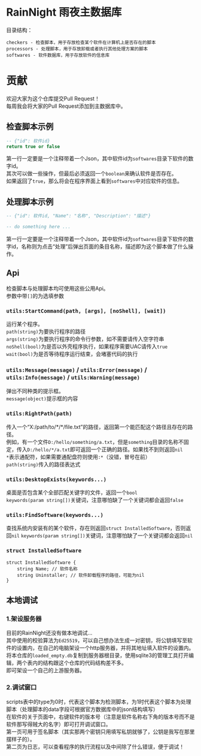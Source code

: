 # RainNight 雨夜主数据库
目录结构：
```
checkers - 检查脚本，用于存放检查某个软件在计算机上是否存在的脚本
processors - 处理脚本，用于存放卸载或者执行其他处理方案的脚本
softwares - 软件数据库，用于存放软件的信息库
```

# 贡献
欢迎大家为这个仓库提交Pull Request！    
每周我会将大家的Pull Request添加到主数据库中。

## 检查脚本示例
``` lua
-- {"id": 软件id}
return true or false
```
第一行一定要是一个注释带着一个Json，其中软件id为`softwares`目录下软件的数字id。     
其次可以做一些操作，但最后必须返回一个`boolean`来确认软件是否存在。     
如果返回了`true`，那么将会在程序界面上看到`softwares`中对应软件的信息。

## 处理脚本示例
``` lua
-- {"id": 软件id, "Name": "名称", "Description": "描述"}

-- do something here ...
```
第一行一定要是一个注释带着一个Json，其中软件id为`softwares`目录下软件的数字id，名称则为点击“处理”后弹出页面的条目名称，描述即为这个脚本做了什么操作。     

## Api
检查脚本与处理脚本均可使用这些公用Api。     
参数中带`[]`的为选填参数

### `utils:StartCommand(path, [args], [noShell], [wait])`
运行某个程序。    
`path(string)`为要执行程序的路径     
`args(string)`为要执行程序的命令行参数，如不需要请传入空字符串     
`noShell(bool)`为是否以外壳程序执行，如果程序需要UAC请传入`true`     
`wait(bool)`为是否等待程序运行结束，会堵塞代码的执行

### `utils:Message(message)` / `utils:Error(message)` / `utils:Info(message)` / `utils:Warning(message)`
弹出不同种类的提示框。     
`message(object)`提示框的内容


### `utils:RightPath(path)`
传入一个“X:/path/to/\*/*/file.txt”的路径，返回第一个能匹配这个路径且存在的路径。    
例如，有一个文件`D:/hello/something/a.txt`，但是`something`目录的名称不固定，传入`D:/hello/*/a.txt`即可返回一个正确的路径。如果找不到则返回`nil`     
`*`表示通配符，如果需要通配盘符则使用`:*`（没错，冒号在前）     
`path(string)`传入的路径表达式


### `utils:DesktopExists(keywords...)`
桌面是否包含某个全部匹配关键字的文件，返回一个`bool`      
`keywords(param string[])`关键词，注意哪怕缺了一个关键词都会返回`false`

### `utils:FindSoftware(keywords...)`
查找系统内安装有的某个软件，存在则返回`struct InstalledSoftware`，否则返回`nil`
`keywords(param string[])`关键词，注意哪怕缺了一个关键词都会返回`nil`

### `struct InstalledSoftware`
```
struct InstalledSoftware {
    string Name; // 软件名称
    string Uninstaller; // 软件卸载程序的路径，可能为nil
}
```

## 本地调试
### 1.架设服务器
目前的RainNight还没有做本地调试...     
其中使用的校验算法为`Ed25519`，可以自己想办法生成一对密钥，将公钥填写至软件的设置内，在自己的电脑架设一个http服务器，并将其地址填入软件的设置内。     
将本仓库的`loaded_empty.db`复制到服务器根目录，使用sqlite3的管理工具打开编辑，两个表内的结构跟这个仓库的代码结构差不多。     
即可架设一个自己的上游服务器。

### 2.调试窗口
scripts表中的type为0时，代表这个脚本为检测脚本，为1时代表这个脚本为处理脚本（处理脚本的data字段可根据官方数据库中的json结构填写）     
在软件的关于页面中，右键软件的版本号（注意是软件名称右下角的版本号而不是软件那写得贼大的名字）即可打开调试窗口。     
第一页可用于签名脚本（其实那两个密钥只用填写私钥就够了，公钥是我写在那里摆样子的）。     
第二页为日志，可以查看程序的执行流程以及中间除了什么错误，便于调试！
